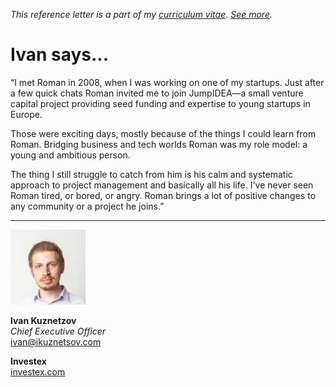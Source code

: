 _This reference letter is a part of my [curriculum vitae](/cv.html).
[See&nbsp;more](./)._

# Ivan says...

<p class="f4 f3-m f3-l lh-title ni">&#8220;I met Roman in 2008,
when I was working on one of my startups.  Just after a few quick
chats Roman invited me to join JumpIDEA&mdash;a small venture capital
project providing seed funding and expertise to young startups in
Europe.</p>

Those were exciting days, mostly because of the things I could learn
from Roman. Bridging business and tech worlds Roman was my role
model: a young and ambitious person.

The thing I still struggle to catch from him is his calm and
systematic approach to project management and basically all his
life.  I've never seen Roman tired, or bored, or angry. Roman brings
a lot of positive changes to any community or a project he joins.&#8221;

---

<img src="ik.jpeg" class="br-100 w3">

**Ivan Kuznetzov**<br>
_Chief Executive Officer_<br>
ivan@ikuznetsov.com

**Investex**<br>
[investex.com](https://www.investex.com/en/)
